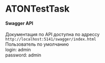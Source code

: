 # ATONTestTask
#### Swagger API
Документация по API доступна по адрессу `http://localhost:5141/swagger/index.html`\
Пользователь по умолчанию\
login: admin\
password: admin
